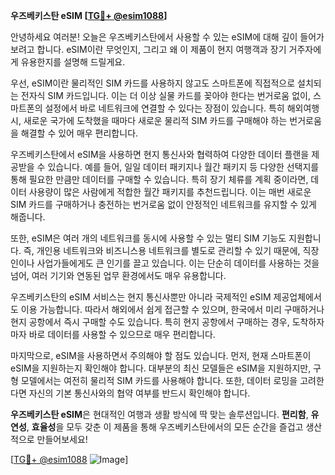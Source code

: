 **우즈베키스탄 eSIM [[TG💪+ @esim1088](https://t.me/s/esim1088)]**

안녕하세요 여러분! 오늘은 우즈베키스탄에서 사용할 수 있는 eSIM에 대해 깊이 들어가 보려고 합니다. eSIM이란 무엇인지, 그리고 왜 이 제품이 현지 여행객과 장기 거주자에게 유용한지를 설명해 드릴게요. 

우선, eSIM이란 물리적인 SIM 카드를 사용하지 않고도 스마트폰에 직접적으로 설치되는 전자식 SIM 카드입니다. 이는 더 이상 실물 카드를 꽂아야 한다는 번거로움 없이, 스마트폰의 설정에서 바로 네트워크에 연결할 수 있다는 장점이 있습니다. 특히 해외여행 시, 새로운 국가에 도착했을 때마다 새로운 물리적 SIM 카드를 구매해야 하는 번거로움을 해결할 수 있어 매우 편리합니다.

우즈베키스탄에서 eSIM을 사용하면 현지 통신사와 협력하여 다양한 데이터 플랜을 제공받을 수 있습니다. 예를 들어, 일일 데이터 패키지나 월간 패키지 등 다양한 선택지를 통해 필요한 만큼만 데이터를 구매할 수 있습니다. 특히 장기 체류를 계획 중이라면, 데이터 사용량이 많은 사람에게 적합한 월간 패키지를 추천드립니다. 이는 매번 새로운 SIM 카드를 구매하거나 충전하는 번거로움 없이 안정적인 네트워크를 유지할 수 있게 해줍니다.

또한, eSIM은 여러 개의 네트워크를 동시에 사용할 수 있는 멀티 SIM 기능도 지원합니다. 즉, 개인용 네트워크와 비즈니스용 네트워크를 별도로 관리할 수 있기 때문에, 직장인이나 사업가들에게도 큰 인기를 끌고 있습니다. 이는 단순히 데이터를 사용하는 것을 넘어, 여러 기기와 연동된 업무 환경에서도 매우 유용합니다.

우즈베키스탄의 eSIM 서비스는 현지 통신사뿐만 아니라 국제적인 eSIM 제공업체에서도 이용 가능합니다. 따라서 해외에서 쉽게 접근할 수 있으며, 한국에서 미리 구매하거나 현지 공항에서 즉시 구매할 수도 있습니다. 특히 현지 공항에서 구매하는 경우, 도착하자마자 바로 데이터를 사용할 수 있으므로 매우 편리합니다.

마지막으로, eSIM을 사용하면서 주의해야 할 점도 있습니다. 먼저, 현재 스마트폰이 eSIM을 지원하는지 확인해야 합니다. 대부분의 최신 모델들은 eSIM을 지원하지만, 구형 모델에서는 여전히 물리적 SIM 카드를 사용해야 합니다. 또한, 데이터 로밍을 고려한다면 자신의 기본 통신사와의 협약 여부를 반드시 확인해야 합니다.

**우즈베키스탄 eSIM**은 현대적인 여행과 생활 방식에 딱 맞는 솔루션입니다. **편리함**, **유연성**, **효율성**을 모두 갖춘 이 제품을 통해 우즈베키스탄에서의 모든 순간을 즐겁고 생산적으로 만들어보세요!

[[TG💪+ @esim1088](https://t.me/s/esim1088) ![Image](https://i.postimg.cc/Y0z9fWf4/image.png)]